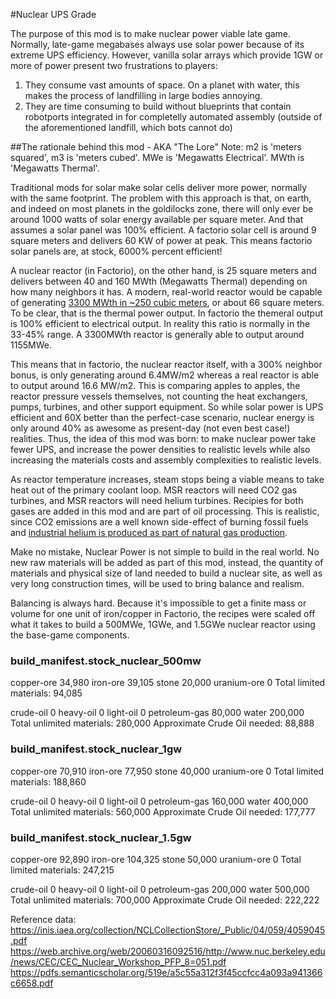 #Nuclear UPS Grade

The purpose of this mod is to make nuclear power viable late game. Normally, late-game megabases always use solar power because of its extreme UPS efficiency. 
However, vanilla solar arrays which provide 1GW or more of power present two frustrations to players:

1. They consume vast amounts of space. On a planet with water, this makes the process of landfilling in large bodies annoying.
2. They are time consuming to build without blueprints that contain robotports integrated in for completelly automated assembly (outside of the aforementioned landfill, which bots cannot do)

##The rationale behind this mod - AKA "The Lore"
Note: m2 is 'meters squared', m3 is 'meters cubed'. MWe is 'Megawatts Electrical'. MWth is 'Megawatts Thermal'.

Traditional mods for solar make solar cells deliver more power, normally with the same footprint. The problem with this approach is that, on earth, and indeed on most planets in the goldilocks zone,
there will only ever be around 1000 watts of solar energy available per square meter. And that assumes a solar panel was 100% efficient.
A factorio solar cell is around 9 square meters and delivers 60 KW of power at peak. This means factorio solar panels are, at stock, 6000% percent efficient!

A nuclear reactor (in Factorio), on the other hand, is 25 square meters and delivers between 40 and 160 MWth (Megawatts Thermal) depending on how many neighbors it has. A modern, real-world reactor
would be capable of generating [3300 MWth in ~250 cubic meters](https://ocw.mit.edu/courses/nuclear-engineering/22-06-engineering-of-nuclear-systems-fall-2010/lectures-and-readings/MIT22_06F10_lec06a.pdf), or about 66 square meters.
To be clear, that is the thermal power output. In factorio the themeral output is 100% efficient to electrical output. In reality this ratio is normally in the 33-45% range. A 3300MWth reactor is generally able to output
around 1155MWe. 

This means that in factorio, the nuclear reactor itself, with a 300% neighbor bonus, is only generating around 6.4MW/m2 whereas a real reactor is able to output around 16.6 MW/m2. 
This is comparing apples to apples, the reactor pressure vessels themselves, not counting the heat exchangers, pumps, turbines, and other support equipment. So while solar power is UPS efficient and 60X better 
than the perfect-case scenario, nuclear energy is only around 40% as awesome as present-day (not even best case!) realities. Thus, the idea of this mod was born: to make nuclear power take fewer UPS, and increase the
power densities to realistic levels while also increasing the materials costs and assembly complexities to realistic levels. 

As reactor temperature increases, steam stops being a viable means to take heat out of the primary coolant loop. MSR reactors will need CO2 gas turbines, and MSR reactors will need helium turbines.
Recipies for both gases are added in this mod and are part of oil processing. This is realistic, since CO2 emissions are a well known side-effect of burning fossil fuels and 
[industrial helium is produced as part of natural gas production](https://www.popularmechanics.com/science/health/a4046/why-is-there-a-helium-shortage-10031229/).

Make no mistake, Nuclear Power is not simple to build in the real world. No new raw materials will be added as part of this mod, instead, 
the quantity of materials and physical size of land needed to build a nuclear site, as well as very long construction times, will be used to bring balance and realism.

Balancing is always hard. Because it's impossible to get a finite mass or volume for one unit of iron/copper in Factorio, the recipes were scaled off what it takes to build a 500MWe, 1GWe, and 1.5GWe nuclear reactor using the base-game components.

### build_manifest.stock_nuclear_500mw
copper-ore 34,980
iron-ore 39,105
stone 20,000
uranium-ore 0
Total limited materials: 94,085

crude-oil 0
heavy-oil 0
light-oil 0
petroleum-gas 80,000
water 200,000
Total unlimited materials: 280,000
Approximate Crude Oil needed: 88,888

### build_manifest.stock_nuclear_1gw
copper-ore 70,910
iron-ore 77,950
stone 40,000
uranium-ore 0
Total limited materials: 188,860

crude-oil 0
heavy-oil 0
light-oil 0
petroleum-gas 160,000
water 400,000
Total unlimited materials: 560,000
Approximate Crude Oil needed: 177,777

### build_manifest.stock_nuclear_1.5gw
copper-ore 92,890
iron-ore 104,325
stone 50,000
uranium-ore 0
Total limited materials: 247,215

crude-oil 0
heavy-oil 0
light-oil 0
petroleum-gas 200,000
water 500,000
Total unlimited materials: 700,000
Approximate Crude Oil needed: 222,222

Reference data:
https://inis.iaea.org/collection/NCLCollectionStore/_Public/04/059/4059045.pdf
https://web.archive.org/web/20060316092516/http://www.nuc.berkeley.edu/news/CEC/CEC_Nuclear_Workshop_PFP_8=051.pdf
https://pdfs.semanticscholar.org/519e/a5c55a312f3f45ccfcc4a093a941366c6658.pdf